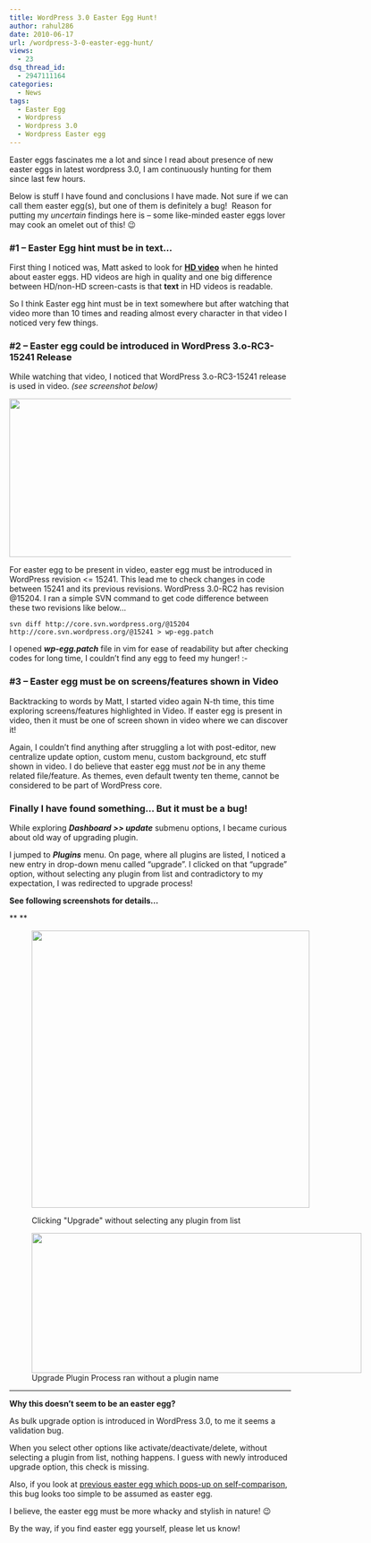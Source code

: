 ```yaml
---
title: WordPress 3.0 Easter Egg Hunt!
author: rahul286
date: 2010-06-17
url: /wordpress-3-0-easter-egg-hunt/
views:
  - 23
dsq_thread_id:
  - 2947111164
categories:
  - News
tags:
  - Easter Egg
  - Wordpress
  - Wordpress 3.0
  - Wordpress Easter egg
---
```

Easter eggs fascinates me a lot and since I read about presence of new easter eggs in latest wordpress 3.0, I am continuously hunting for them since last few hours.

Below is stuff I have found and conclusions I have made. Not sure if we can call them easter egg(s), but one of them is definitely a bug!  Reason for putting my *uncertain* findings here is &#8211; some like-minded easter eggs lover may cook an omelet out of this! 😉

### #1 &#8211; Easter Egg hint must be in text&#8230;

First thing I noticed was, Matt asked to look for <a href="http://wordpress.tv/2010/06/17/introducing-wordpress-3-0/" onclick="_gaq.push(['_trackEvent', 'outbound-article', 'http://wordpress.tv/2010/06/17/introducing-wordpress-3-0/', 'HD video']);" ><strong>HD video</strong></a> when he hinted about easter eggs. HD videos are high in quality and one big difference between HD/non-HD screen-casts is that **text** in HD videos is readable.

So I think Easter egg hint must be in text somewhere but after watching that video more than 10 times and reading almost every character in that video I noticed very few things.

### #2 &#8211; Easter egg could be introduced in WordPress 3.o-RC3-15241 Release

While watching that video, I noticed that WordPress 3.o-RC3-15241 release is used in video. *(see screenshot below)*

[<img class="size-full  alignnone wp-image-51399" src="http://cdn.devilsworkshop.org/files/2010/06/wordpress-3-easter-egg-hunt.png" alt="" width="548" height="283" />][1]

For easter egg to be present in video, easter egg must be introduced in WordPress revision <= 15241. This lead me to check changes in code between 15241 and its previous revisions. WordPress 3.0-RC2 has revision @15204. I ran a simple SVN command to get code difference between these two revisions like below&#8230;

<pre><code class="no-highlight">svn diff http://core.svn.wordpress.org/@15204 http://core.svn.wordpress.org/@15241 &gt; wp-egg.patch</code></pre>

I opened ***wp-egg.patch*** file in vim for ease of readability but after checking codes for long time, I couldn&#8217;t find any egg to feed my hunger! <img src="http://devilsworkshop.org/wp-includes/images/smilies/frownie.png" alt=":-(" class="wp-smiley" style="height: 1em; max-height: 1em;" />

### #3 &#8211; Easter egg must be on screens/features shown in Video

Backtracking to words by Matt, I started video again N-th time, this time exploring screens/features highlighted in Video. If easter egg is present in video, then it must be one of screen shown in video where we can discover it!

Again, I couldn&#8217;t find anything after struggling a lot with post-editor, new centralize update option, custom menu, custom background, etc stuff shown in video. I do believe that easter egg must *not* be in any theme related file/feature. As themes, even default twenty ten theme, cannot be considered to be part of WordPress core.

### Finally I have found something&#8230; But it must be a bug!

While exploring ***Dashboard >> update*** submenu options, I became curious about old way of upgrading plugin.

I jumped to ***Plugins*** menu. On page, where all plugins are listed, I noticed a new entry in drop-down menu called &#8220;upgrade&#8221;. I clicked on that &#8220;upgrade&#8221; option, without selecting any plugin from list and contradictory to my expectation, I was redirected to upgrade process!

**See following screenshots for details&#8230;**

** **<figure id="attachment_383" style="width: 497px;" class="wp-caption alignnone">

****[<img class="size-full wp-image-383" src="http://cdn.devilsworkshop.org/files/2010/06/Plugins-WordPress.png" alt="" width="497" height="495" />][2]****<figcaption class="wp-caption-text">Clicking "Upgrade" without selecting any plugin from list</figcaption></figure> <figure id="attachment_384" style="width: 590px;" class="wp-caption alignnone">****[<img class="size-large wp-image-384" src="http://cdn.devilsworkshop.org/files/2010/06/Upgrade-Plugins-WordPress-590x250.png" alt="" width="590" height="250" />][3]****<figcaption class="wp-caption-text">Upgrade Plugin Process ran without a plugin name</figcaption></figure> 

** **

**Why this doesn&#8217;t seem to be an easter egg?**

As bulk upgrade option is introduced in WordPress 3.0, to me it seems a validation bug.

When you select other options like activate/deactivate/delete, without selecting a plugin from list, nothing happens. I guess with newly introduced upgrade option, this check is missing.

Also, if you look at <a href="http://wpveda.com/video-wordpress-easteregg-on-post-revision-feature/" onclick="_gaq.push(['_trackEvent', 'outbound-article', 'http://wpveda.com/video-wordpress-easteregg-on-post-revision-feature/', 'previous easter egg which pops-up on self-comparison']);" >previous easter egg which pops-up on self-comparison</a>, this bug looks too simple to be assumed as easter egg.

I believe, the easter egg must be more whacky and stylish in nature! 😉

By the way, if you find easter egg yourself, please let us know!

 [1]: http://cdn.devilsworkshop.org/files/2010/06/wordpress-3-easter-egg-hunt.png
 [2]: http://cdn.devilsworkshop.org/files/2010/06/Plugins-WordPress.png
 [3]: http://cdn.devilsworkshop.org/files/2010/06/Upgrade-Plugins-WordPress.png
